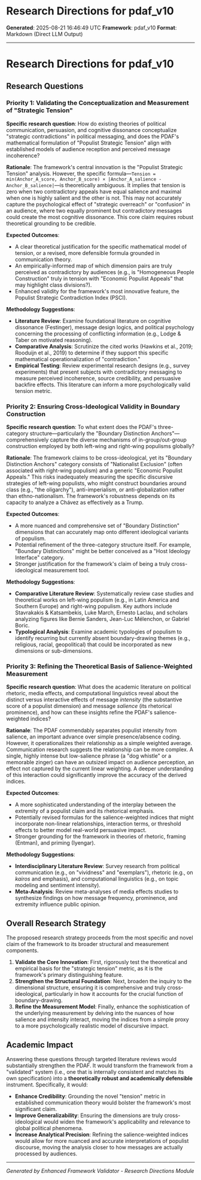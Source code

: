 # Research Directions for pdaf_v10

**Generated**: 2025-08-21 16:46:49 UTC
**Framework**: pdaf_v10
**Format**: Markdown (Direct LLM Output)

---

# Research Directions for pdaf_v10

## Research Questions

### Priority 1: Validating the Conceptualization and Measurement of "Strategic Tension"

**Specific research question**: How do existing theories of political communication, persuasion, and cognitive dissonance conceptualize "strategic contradictions" in political messaging, and does the PDAF's mathematical formulation of "Populist Strategic Tension" align with established models of audience reception and perceived message incoherence?

**Rationale**: The framework's central innovation is the "Populist Strategic Tension" analysis. However, the specific formula—`Tension = min(Anchor_A_score, Anchor_B_score) × |Anchor_A_salience - Anchor_B_salience|`—is theoretically ambiguous. It implies that tension is zero when two contradictory appeals have equal salience and maximal when one is highly salient and the other is not. This may not accurately capture the psychological effect of "strategic overreach" or "confusion" in an audience, where two equally prominent but contradictory messages could create the most cognitive dissonance. This core claim requires robust theoretical grounding to be credible.

**Expected Outcomes**:
*   A clear theoretical justification for the specific mathematical model of tension, or a revised, more defensible formula grounded in communication theory.
*   An empirically-informed map of which dimension pairs are truly perceived as contradictory by audiences (e.g., is "Homogeneous People Construction" truly in tension with "Economic Populist Appeals" that may highlight class divisions?).
*   Enhanced validity for the framework's most innovative feature, the Populist Strategic Contradiction Index (PSCI).

**Methodology Suggestions**:
*   **Literature Review**: Examine foundational literature on cognitive dissonance (Festinger), message design logics, and political psychology concerning the processing of conflicting information (e.g., Lodge & Taber on motivated reasoning).
*   **Comparative Analysis**: Scrutinize the cited works (Hawkins et al., 2019; Rooduijn et al., 2019) to determine if they support this specific mathematical operationalization of "contradiction."
*   **Empirical Testing**: Review experimental research designs (e.g., survey experiments) that present subjects with contradictory messaging to measure perceived incoherence, source credibility, and persuasive backfire effects. This literature can inform a more psychologically valid tension metric.

### Priority 2: Ensuring Cross-Ideological Validity in Boundary Construction

**Specific research question**: To what extent does the PDAF's three-category structure—particularly the "Boundary Distinction Anchors"—comprehensively capture the diverse mechanisms of in-group/out-group construction employed by both left-wing and right-wing populisms globally?

**Rationale**: The framework claims to be cross-ideological, yet its "Boundary Distinction Anchors" category consists of "Nationalist Exclusion" (often associated with right-wing populism) and a generic "Economic Populist Appeals." This risks inadequately measuring the specific discursive strategies of left-wing populists, who might construct boundaries around class (e.g., "the oligarchy"), anti-imperialism, or anti-globalization rather than ethno-nationalism. The framework's robustness depends on its capacity to analyze a Chávez as effectively as a Trump.

**Expected Outcomes**:
*   A more nuanced and comprehensive set of "Boundary Distinction" dimensions that can accurately map onto different ideological variants of populism.
*   Potential refinement of the three-category structure itself. For example, "Boundary Distinctions" might be better conceived as a "Host Ideology Interface" category.
*   Stronger justification for the framework's claim of being a truly cross-ideological measurement tool.

**Methodology Suggestions**:
*   **Comparative Literature Review**: Systematically review case studies and theoretical works on left-wing populism (e.g., in Latin America and Southern Europe) and right-wing populism. Key authors include Stavrakakis & Katsambekis, Luke March, Ernesto Laclau, and scholars analyzing figures like Bernie Sanders, Jean-Luc Mélenchon, or Gabriel Boric.
*   **Typological Analysis**: Examine academic typologies of populism to identify recurring but currently absent boundary-drawing themes (e.g., religious, racial, geopolitical) that could be incorporated as new dimensions or sub-dimensions.

### Priority 3: Refining the Theoretical Basis of Salience-Weighted Measurement

**Specific research question**: What does the academic literature on political rhetoric, media effects, and computational linguistics reveal about the distinct versus interactive effects of message *intensity* (the substantive score of a populist dimension) and message *salience* (its rhetorical prominence), and how can these insights refine the PDAF's salience-weighted indices?

**Rationale**: The PDAF commendably separates populist intensity from salience, an important advance over simple presence/absence coding. However, it operationalizes their relationship as a simple weighted average. Communication research suggests the relationship can be more complex. A single, highly intense but low-salience phrase (a "dog whistle" or a memorable zinger) can have an outsized impact on audience perception, an effect not captured by the current linear weighting. A deeper understanding of this interaction could significantly improve the accuracy of the derived indices.

**Expected Outcomes**:
*   A more sophisticated understanding of the interplay between the extremity of a populist claim and its rhetorical emphasis.
*   Potentially revised formulas for the salience-weighted indices that might incorporate non-linear relationships, interaction terms, or threshold effects to better model real-world persuasive impact.
*   Stronger grounding for the framework in theories of rhetoric, framing (Entman), and priming (Iyengar).

**Methodology Suggestions**:
*   **Interdisciplinary Literature Review**: Survey research from political communication (e.g., on "vividness" and "exemplars"), rhetoric (e.g., on *kairos* and emphasis), and computational linguistics (e.g., on topic modeling and sentiment intensity).
*   **Meta-Analysis**: Review meta-analyses of media effects studies to synthesize findings on how message frequency, prominence, and extremity influence public opinion.

## Overall Research Strategy

The proposed research strategy proceeds from the most specific and novel claim of the framework to its broader structural and measurement components.
1.  **Validate the Core Innovation**: First, rigorously test the theoretical and empirical basis for the "strategic tension" metric, as it is the framework's primary distinguishing feature.
2.  **Strengthen the Structural Foundation**: Next, broaden the inquiry to the dimensional structure, ensuring it is comprehensive and truly cross-ideological, particularly in how it accounts for the crucial function of boundary-drawing.
3.  **Refine the Measurement Model**: Finally, enhance the sophistication of the underlying measurement by delving into the nuances of how salience and intensity interact, moving the indices from a simple proxy to a more psychologically realistic model of discursive impact.

## Academic Impact

Answering these questions through targeted literature reviews would substantially strengthen the PDAF. It would transform the framework from a "validated" system (i.e., one that is internally consistent and matches its own specification) into a **theoretically robust and academically defensible** instrument. Specifically, it would:
*   **Enhance Credibility**: Grounding the novel "tension" metric in established communication theory would bolster the framework's most significant claim.
*   **Improve Generalizability**: Ensuring the dimensions are truly cross-ideological would widen the framework's applicability and relevance to global political phenomena.
*   **Increase Analytical Precision**: Refining the salience-weighted indices would allow for more nuanced and accurate interpretations of populist discourse, moving the analysis closer to how messages are actually processed by audiences.

---

*Generated by Enhanced Framework Validator - Research Directions Module*
